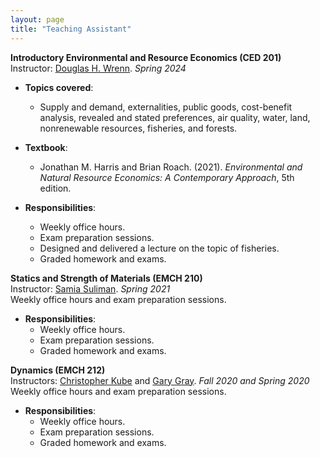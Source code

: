 ```yaml
---
layout: page
title: "Teaching Assistant"
---
```


**Introductory Environmental and Resource Economics (CED 201)**     
Instructor: [Douglas H. Wrenn](https://aese.psu.edu/directory/dhw121). *Spring 2024*  
    
- **Topics covered**:
  - Supply and demand, externalities, public goods, cost-benefit analysis, revealed and stated preferences, air quality,         water, land, nonrenewable resources, fisheries, and forests.

- **Textbook**:
  - Jonathan M. Harris and Brian Roach. (2021). *Environmental and Natural Resource Economics: A Contemporary Approach*, 5th edition.

- **Responsibilities**:
  - Weekly office hours.
  - Exam preparation sessions.
  - Designed and delivered a lecture on the topic of fisheries.
  - Graded homework and exams.

**Statics and Strength of Materials (EMCH 210)**     
Instructor: [Samia Suliman](https://www.esm.psu.edu/department/directory-detail-g.aspx?q=SAS178). *Spring 2021*     
Weekly office hours and exam preparation sessions.

- **Responsibilities**:
  - Weekly office hours.
  - Exam preparation sessions.
  - Graded homework and exams.

**Dynamics (EMCH 212)**   
Instructors: [Christopher Kube](https://www.esm.psu.edu/department/directory-detail-g.aspx?q=cmk6284) and [Gary Gray](https://www.esm.psu.edu/department/directory-detail-g.aspx?q=GLG6). *Fall 2020 and Spring 2020*  
Weekly office hours and exam preparation sessions.

- **Responsibilities**:
  - Weekly office hours.
  - Exam preparation sessions.
  - Graded homework and exams.

